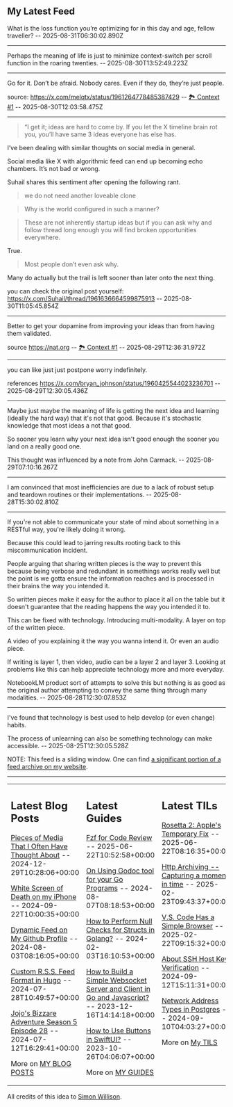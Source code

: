 ## My Latest Feed

<!-- feed starts -->
What is the loss function you’re optimizing for in this day and age, fellow traveller?  -- 2025-08-31T06:30:02.890Z

---

Perhaps the meaning of life is just to minimize context-switch per scroll function in the roaring twenties.  -- 2025-08-30T13:52:49.223Z

---

Go for it. Don’t be afraid. Nobody cares. Even if they do, they’re just people.

source: https://x.com/melqtx/status/1961264778485387429 -- [🏞️ Context #1](https://cpx.tnvmadhav.me/content/image/content-images/image_X3qQYdG.jpeg) -- 2025-08-30T12:03:58.475Z

---

> “I get it; ideas are hard to come by. If you let the X timeline brain rot you, you’ll have same 3 ideas everyone has else has.

I’ve been dealing with similar thoughts on social media in general.

Social media like X with algorithmic feed can end up becoming echo chambers. It’s not bad or wrong.

Suhail shares this sentiment after opening the following rant.

> we do not need another loveable clone


> Why is the world configured in such a manner?

> These are not inherently startup ideas but if you can ask why and follow thread long enough you will find broken opportunities everywhere. 

True.

> Most people don’t even ask why.

Many do actually but the trail is left sooner than later onto the next thing.


you can check the original post yourself: https://x.com/Suhail/thread/1961636664599875913  -- 2025-08-30T11:05:45.854Z

---

Better to get your dopamine from improving your ideas than from having them validated.


source https://nat.org -- [🏞️ Context #1](https://cpx.tnvmadhav.me/content/image/content-images/image_D3xUeFS.png) -- 2025-08-29T12:36:31.972Z

---

you can like just just postpone worry indefinitely.


references https://x.com/bryan_johnson/status/1960425544023236701  -- 2025-08-29T12:30:05.436Z

---

Maybe just maybe the meaning of life is getting the next idea and learning (ideally the hard way) that it's not that good. 
Because it's stochastic knowledge that most ideas a not that good. 

So sooner you learn why your next idea isn't good enough the sooner you land on a really good one.


This thought was influenced by a note from John Carmack.  -- 2025-08-29T07:10:16.267Z

---

I am convinced that most inefficiencies are due to a lack of robust setup and teardown routines or their implementations.  -- 2025-08-28T15:30:02.810Z

---

If you're not able to communicate your state of mind about something in a RESTful way, you're likely doing it wrong.

Because this could lead to jarring results rooting back to this miscommunication incident.


People arguing that sharing written pieces is the way to prevent this because being verbose and redundant in somethings works really well but the point is we gotta ensure the information reaches and is processed in their brains the way you intended it.

So written pieces make it easy for the author to place it all on the table but it doesn't guarantee that the reading happens the way you intended it to.

This can be fixed with technology. Introducing multi-modality. A layer on top of the written piece.


A video of you explaining it the way you wanna intend it. Or even an audio piece.

If writing is layer 1, then video, audio can be a layer 2 and layer 3. Looking at problems like this can help appreciate technology more and more everyday.

NotebookLM product sort of attempts to solve this but nothing is as good as the original author attempting to convey the same thing through many modalities.  -- 2025-08-28T12:30:07.853Z

---

I've found that technology is best used to help develop (or even change) habits.

The process of unlearning can also be something technology can make accessible.  -- 2025-08-25T12:30:05.528Z
<!-- feed ends -->

NOTE: This feed is a sliding window. One can find [a significant portion of a feed archive on my website](https://tnvmadhav.me/feed/).

---


<table><tr><td valign="top" width="33%">

## Latest Blog Posts

<!-- blog starts -->
[Pieces of Media That I Often Have Thought About](https://tnvmadhav.me/blog/pieces-of-media-that-i-often-have-thought-about/) -- 2024-12-29T10:28:06+00:00

[White Screen of Death on my iPhone](https://tnvmadhav.me/blog/white-screen-of-death-on-my-iphone/) -- 2024-09-22T10:00:35+00:00

[Dynamic Feed on My Github Profile](https://tnvmadhav.me/blog/dynamic-feed-on-my-github-profile/) -- 2024-08-03T08:16:05+00:00

[Custom R.S.S. Feed Format in Hugo](https://tnvmadhav.me/blog/custom-rss-feed-format-in-hugo/) -- 2024-07-28T10:49:57+00:00

[Jojo's Bizzare Adventure Season 5 Episode 28](https://tnvmadhav.me/blog/jojos-bizzare-adventure-season-5-episode-28/) -- 2024-07-12T16:29:41+00:00

More on [MY BLOG POSTS](https://tnvmadhav.me/blog/)
<!-- blog ends -->

</td><td valign="top" width="34%">

## Latest Guides

<!-- guide starts -->
[Fzf for Code Review](https://tnvmadhav.me/guides/fzf-for-code-review/) -- 2025-06-22T10:52:58+00:00

[On Using Godoc tool for your Go Programs](https://tnvmadhav.me/guides/on-using-godoc-tool/) -- 2024-08-07T08:18:53+00:00

[How to Perform Null Checks for Structs in Golang?](https://tnvmadhav.me/guides/how-to-perform-null-checks-for-structs-in-golang/) -- 2024-02-03T16:10:53+00:00

[How to Build a Simple Websocket Server and Client in Go and Javascript?](https://tnvmadhav.me/guides/how-to-build-a-simple-websocket-server-and-client-in-go/) -- 2023-12-16T14:14:18+00:00

[How to Use Buttons in SwiftUI?](https://tnvmadhav.me/guides/how-to-use-buttons-in-swiftui/) -- 2023-10-26T04:06:07+00:00

More on [MY GUIDES](https://tnvmadhav.me/guides/)
<!-- guide ends -->

</td><td valign="top" width="33%">

## Latest TILs

<!-- til starts -->
[Rosetta 2: Apple's Temporary Fix](https://tnvmadhav.me/til/rosetta-2/) -- 2025-06-22T08:16:35+00:00

[Http Archiving -- Capturing a moment in time](https://tnvmadhav.me/til/http-archiving/) -- 2025-02-23T09:43:37+00:00

[V.S. Code Has a Simple Browser](https://tnvmadhav.me/til/vscode-has-a-simple-browser/) -- 2025-02-22T09:15:32+00:00

[About SSH Host Key Verification](https://tnvmadhav.me/til/ssh-host-key-verification/) -- 2024-09-12T15:11:31+00:00

[Network Address Types in Postgres](https://tnvmadhav.me/til/network-address-types-in-postgres/) -- 2024-09-10T04:03:27+00:00

More on [My TILS](https://tnvmadhav.me/til/)
<!-- til ends -->

</td></tr></table>


All credits of this idea to [Simon Willison](https://github.com/simonw/simonw/).